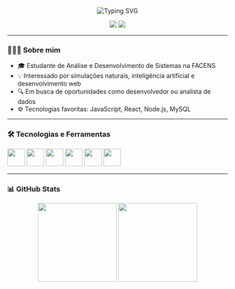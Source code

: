 <!-- Título animado -->
<p align="center">
  <img src="https://readme-typing-svg.herokuapp.com?font=Fira+Code&weight=500&size=24&pause=1000&color=D3D3D3&center=true&vCenter=true&width=500&lines=Hello+i+am+Henrico+Sanches;Software+Developer" alt="Typing SVG" />
</p>

<!-- Badges -->
<p align="center">
  <img src="https://img.shields.io/badge/JavaScript-2023-F7DF1E?style=flat&logo=javascript&logoColor=black"/>
  <img src="https://img.shields.io/badge/Estudante-ADS%20Facens-purple?style=flat"/>
</p>

---

### 👨🏻‍💻 Sobre mim

- 🎓 Estudante de Análise e Desenvolvimento de Sistemas na FACENS  
- 💡 Interessado por simulações naturais, inteligência artificial e desenvolvimento web  
- 🔍 Em busca de oportunidades como desenvolvedor ou analista de dados  
- ⚙️ Tecnologias favoritas: JavaScript, React, Node.js, MySQL  

---

### 🛠️ Tecnologias e Ferramentas

<p align="left">
  <img src="https://cdn.jsdelivr.net/gh/devicons/devicon/icons/javascript/javascript-original.svg" width="40"/>
  <img src="https://cdn.jsdelivr.net/gh/devicons/devicon/icons/react/react-original.svg" width="40"/>
  <img src="https://cdn.jsdelivr.net/gh/devicons/devicon/icons/nodejs/nodejs-original.svg" width="40"/>
  <img src="https://cdn.jsdelivr.net/gh/devicons/devicon/icons/mysql/mysql-original.svg" width="40"/>
  <img src="https://cdn.jsdelivr.net/gh/devicons/devicon/icons/git/git-original.svg" width="40"/>
  <img src="https://cdn.jsdelivr.net/gh/devicons/devicon/icons/github/github-original.svg" width="40"/>
</p>

---

### 📊 GitHub Stats

<p align="center">
  <img height="180em" src="https://github-readme-stats.vercel.app/api?username=HenricoSanches&show_icons=true&theme=dark&count_private=true"/>
  <img height="180em" src="https://github-readme-stats.vercel.app/api/top-langs/?username=HenricoSanches&layout=compact&theme=dark"/>
</p>
